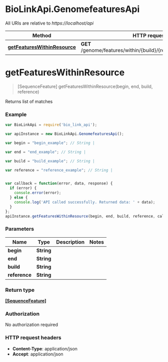 # BioLinkApi.GenomefeaturesApi

All URIs are relative to *https://localhost/api*

Method | HTTP request | Description
------------- | ------------- | -------------
[**getFeaturesWithinResource**](GenomefeaturesApi.md#getFeaturesWithinResource) | **GET** /genome/features/within/{build}/{reference}/{begin}/{end} | Returns list of matches


<a name="getFeaturesWithinResource"></a>
# **getFeaturesWithinResource**
> [SequenceFeature] getFeaturesWithinResource(begin, end, build, reference)

Returns list of matches

### Example
```javascript
var BioLinkApi = require('bio_link_api');

var apiInstance = new BioLinkApi.GenomefeaturesApi();

var begin = "begin_example"; // String | 

var end = "end_example"; // String | 

var build = "build_example"; // String | 

var reference = "reference_example"; // String | 


var callback = function(error, data, response) {
  if (error) {
    console.error(error);
  } else {
    console.log('API called successfully. Returned data: ' + data);
  }
};
apiInstance.getFeaturesWithinResource(begin, end, build, reference, callback);
```

### Parameters

Name | Type | Description  | Notes
------------- | ------------- | ------------- | -------------
 **begin** | **String**|  | 
 **end** | **String**|  | 
 **build** | **String**|  | 
 **reference** | **String**|  | 

### Return type

[**[SequenceFeature]**](SequenceFeature.md)

### Authorization

No authorization required

### HTTP request headers

 - **Content-Type**: application/json
 - **Accept**: application/json

